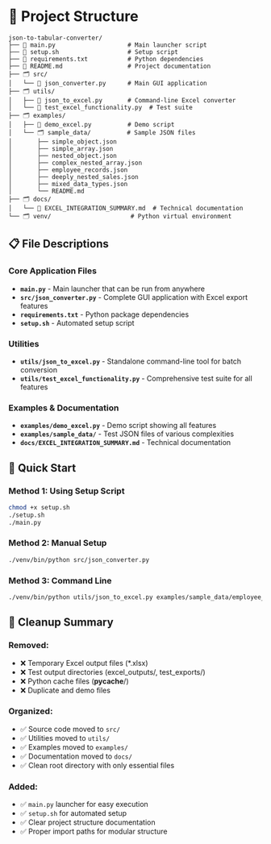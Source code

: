 # 📁 Project Structure

```
json-to-tabular-converter/
├── 📄 main.py                    # Main launcher script
├── 📄 setup.sh                   # Setup script
├── 📄 requirements.txt           # Python dependencies
├── 📄 README.md                  # Project documentation
├── 🗂️ src/
│   └── 📄 json_converter.py      # Main GUI application
├── 🗂️ utils/
│   ├── 📄 json_to_excel.py       # Command-line Excel converter
│   └── 📄 test_excel_functionality.py  # Test suite
├── 🗂️ examples/
│   ├── 📄 demo_excel.py          # Demo script
│   └── 🗂️ sample_data/          # Sample JSON files
│       ├── simple_object.json
│       ├── simple_array.json
│       ├── nested_object.json
│       ├── complex_nested_array.json
│       ├── employee_records.json
│       ├── deeply_nested_sales.json
│       ├── mixed_data_types.json
│       └── README.md
├── 🗂️ docs/
│   └── 📄 EXCEL_INTEGRATION_SUMMARY.md  # Technical documentation
└── 🗂️ venv/                      # Python virtual environment
```

## 📋 File Descriptions

### Core Application Files
- **`main.py`** - Main launcher that can be run from anywhere
- **`src/json_converter.py`** - Complete GUI application with Excel export features
- **`requirements.txt`** - Python package dependencies
- **`setup.sh`** - Automated setup script

### Utilities
- **`utils/json_to_excel.py`** - Standalone command-line tool for batch conversion
- **`utils/test_excel_functionality.py`** - Comprehensive test suite for all features

### Examples & Documentation
- **`examples/demo_excel.py`** - Demo script showing all features
- **`examples/sample_data/`** - Test JSON files of various complexities
- **`docs/EXCEL_INTEGRATION_SUMMARY.md`** - Technical documentation

## 🚀 Quick Start

### Method 1: Using Setup Script
```bash
chmod +x setup.sh
./setup.sh
./main.py
```

### Method 2: Manual Setup
```bash
./venv/bin/python src/json_converter.py
```

### Method 3: Command Line
```bash
./venv/bin/python utils/json_to_excel.py examples/sample_data/employee_records.json output.xlsx
```

## 🧹 Cleanup Summary

### Removed:
- ❌ Temporary Excel output files (*.xlsx)
- ❌ Test output directories (excel_outputs/, test_exports/)
- ❌ Python cache files (__pycache__/)
- ❌ Duplicate and demo files

### Organized:
- ✅ Source code moved to `src/`
- ✅ Utilities moved to `utils/`
- ✅ Examples moved to `examples/`
- ✅ Documentation moved to `docs/`
- ✅ Clean root directory with only essential files

### Added:
- ✅ `main.py` launcher for easy execution
- ✅ `setup.sh` for automated setup
- ✅ Clear project structure documentation
- ✅ Proper import paths for modular structure
